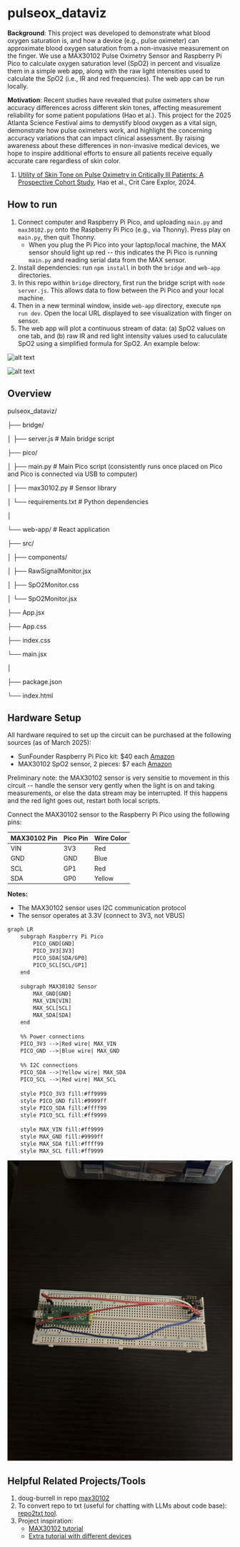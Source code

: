 # pulseox_dataviz

**Background**: This project was developed to demonstrate what blood oxygen saturation is, and how a device (e.g., pulse oximeter) can approximate blood oxygen saturation from a non-invasive measurement on the finger. We use a MAX30102 Pulse Oximetry Sensor and Raspberry Pi Pico to calculate oxygen saturation level (SpO2) in percent and visualize them in a simple web app, along with the raw light intensities used to calculate the SpO2 (i.e., IR and red frequencies). The web app can be run locally.

**Motivation**: Recent studies have revealed that pulse oximeters show accuracy differences across different skin tones, affecting measurement reliability for some patient populations (Hao et al.). This project for the 2025 Atlanta Science Festival aims to demystify blood oxygen as a vital sign, demonstrate how pulse oximeters work, and highlight the concerning accuracy variations that can impact clinical assessment. By raising awareness about these differences in non-invasive medical devices, we hope to inspire additional efforts to ensure all patients receive equally accurate care regardless of skin color.

1. [Utility of Skin Tone on Pulse Oximetry in Critically Ill Patients: A Prospective Cohort Study](https://pmc.ncbi.nlm.nih.gov/articles/PMC11392475/), Hao et al., Crit Care Explor, 2024.

## How to run

1. Connect computer and Raspberry Pi Pico, and uploading ```main.py``` and ```max30102.py``` onto the Raspberry Pi Pico (e.g., via Thonny). Press play on ```main.py```, then quit Thonny.
   - When you plug the Pi Pico into your laptop/local machine, the MAX sensor should light up red -- this indicates the Pi Pico is running ```main.py``` and reading serial data from the MAX sensor.
2. Install dependencies: run ```npm install``` in both the ```bridge``` and ```web-app``` directories.
3. In this repo within ```bridge``` directory, first run the bridge script with ```node server.js```. This allows data to flow between the Pi Pico and your local machine.
4. Then in a new terminal window, inside ```web-app``` directory, execute ```npm run dev```. Open the local URL displayed to see visualization with finger on sensor.
5. The web app will plot a continuous stream of data: (a) SpO2 values on one tab, and (b) raw IR and red light intensity values used to caluculate SpO2 using a simplified formula for SpO2. An example below:

![alt text](img/1_spo2_tab.jpg)

![alt text](img/2_raw_signals_tab.jpg)

## Overview

pulseox_dataviz/

├── bridge/

│ ├── server.js # Main bridge script

├── pico/

│ ├── main.py # Main Pico script (consistently runs once placed on Pico and Pico is connected via USB to computer)

│ ├── max30102.py # Sensor library

│ └── requirements.txt # Python dependencies

│

└── web-app/ # React application

├── src/

│ ├── components/

│ ├── RawSignalMonitor.jsx

│ ├── SpO2Monitor.css

│ └── SpO2Monitor.jsx

├── App.jsx

├── App.css

├── index.css

└── main.jsx

│

├── package.json

└── index.html

## Hardware Setup

All hardware required to set up the circuit can be purchased at the following sources (as of March 2025):

- SunFounder Raspberry Pi Pico kit: $40 each [Amazon](https://www.amazon.com/SunFounder-Raspberry-Tutorials-Electronics-Programming/dp/B08XXHGSQ7)
- MAX30102 SpO2 sensor, 2 pieces: $7 each [Amazon](https://www.amazon.com/dp/B09LQDW27N?tag=xdadev04-20&ascsubtag=UUxdaUeUpU1015050&asc_refurl=https%3A%2F%2Fwww.xda-developers.com%2Fpulse-oximeter-raspberry-pi-pico%2F&asc_campaign=Short-Term)

Preliminary note: the MAX30102 sensor is very sensitie to movement in this circuit -- handle the sensor very gently when the light is on and taking measurements, or else the data stream may be interrupted. If this happens and the red light goes out, restart both local scripts.

Connect the MAX30102 sensor to the Raspberry Pi Pico using the following pins:

| MAX30102 Pin | Pico Pin | Wire Color |
|-------------|----------|------------|
| VIN         | 3V3      | Red        |
| GND         | GND      | Blue       |
| SCL         | GP1      | Red        |
| SDA         | GP0      | Yellow     |

**Notes:**

- The MAX30102 sensor uses I2C communication protocol
- The sensor operates at 3.3V (connect to 3V3, not VBUS)

```mermaid
graph LR
    subgraph Raspberry Pi Pico
        PICO_GND[GND]
        PICO_3V3[3V3]
        PICO_SDA[SDA/GP0]
        PICO_SCL[SCL/GP1]
    end

    subgraph MAX30102 Sensor
        MAX_GND[GND]
        MAX_VIN[VIN]
        MAX_SCL[SCL]
        MAX_SDA[SDA]
    end

    %% Power connections
    PICO_3V3 -->|Red wire| MAX_VIN
    PICO_GND -->|Blue wire| MAX_GND

    %% I2C connections
    PICO_SDA -->|Yellow wire| MAX_SDA
    PICO_SCL -->|Red wire| MAX_SCL

    style PICO_3V3 fill:#ff9999
    style PICO_GND fill:#9999ff
    style PICO_SDA fill:#ffff99
    style PICO_SCL fill:#ff9999
    
    style MAX_VIN fill:#ff9999
    style MAX_GND fill:#9999ff
    style MAX_SDA fill:#ffff99
    style MAX_SCL fill:#ff9999
```

![alt text](img/Full_1_Breadboard.jpeg)


## Helpful Related Projects/Tools

1. doug-burrell in repo [max30102](https://github.com/doug-burrell/max30102/blob/master/max30102.py)
2. To convert repo to txt (useful for chatting with LLMs about code base): [repo2txt tool](https://repo2txt.simplebasedomain.com/).
3. Project inspiration:
    - [MAX30102 tutorial](https://dev.to/shilleh/how-to-measure-heart-rate-and-blood-oxygen-levels-with-max30102-sensor-on-a-raspberry-pi-using-python-50hc)
    - [Extra tutorial with different devices](https://github.com/tobiasisenberg/OxiVis/blob/master/example-data/oximeter-20200705-145239-83376-test%20trace.pdf)
